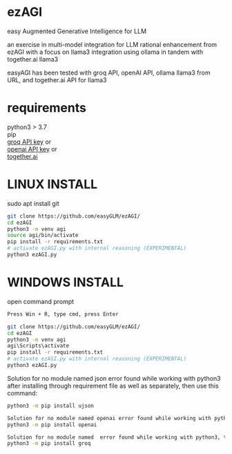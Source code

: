 # ezAGI
easy Augmented Generative Intelligence for LLM

an exercise in multi-model integration for LLM rational enhancement from ezAGI
with a focus on llama3 integration using ollama in tandem with together.ai llama3

easyAGI has been tested with groq API, openAI API, ollama llama3 from URL, and together.ai API for llama3


# requirements
python3 > 3.7<br />
pip<br />
<a href="https://console.groq.com/docs/quickstart">groq API key</a> or <br />
<a href="https://openai.com/index/openai-api/">openai API key</a> or <br />
<a href="https://api.together.xyz/signin?redirectUrl=/settings/api-keys">together.ai</a><br />


# LINUX INSTALL

sudo apt install git

```bash
git clone https://github.com/easyGLM/ezAGI/
cd ezAGI
python3 -m venv agi
source agi/bin/activate
pip install -r requirements.txt
# activate ezAGI.py with internal reasoning (EXPERIMENTAL)
python3 ezAGI.py
```

# WINDOWS INSTALL

open command prompt
```bash
Press Win + R, type cmd, press Enter
```
```bash
git clone https://github.com/easyGLM/ezAGI/
cd ezAGI
python3 -m venv agi
agi\Scripts\activate
pip install -r requirements.txt
# activate ezAGI.py with internal reasoning (EXPERIMENTAL)
python3 ezAGI.py
```

Solution for no module named json error found while working with python3 after installing through requirement file as well as separately, then use this command:

```bash
python3 -m pip install ujson

Solution for no module named openai error found while working with python3, then use this command:
python3 -m pip install openai

Solution for no module named  error found while working with python3, then use this command:
python3 -m pip install groq

